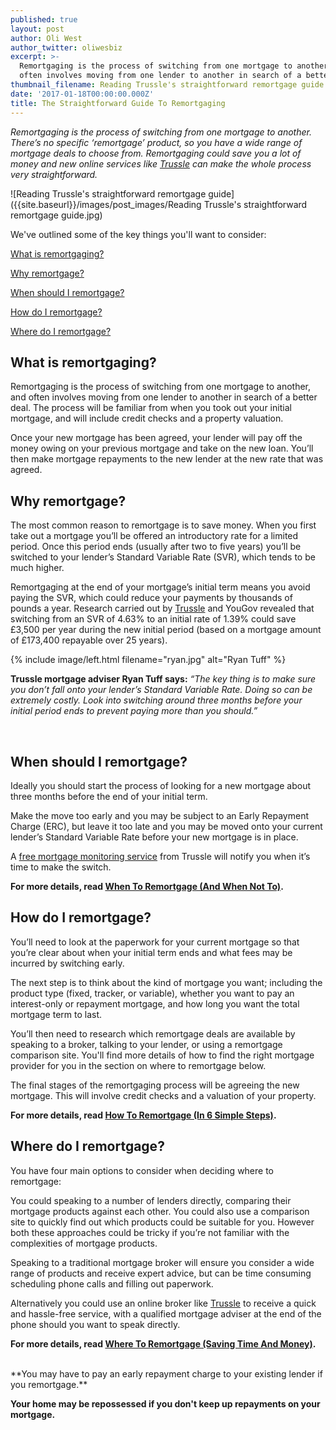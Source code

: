 ```yaml
---
published: true
layout: post
author: Oli West
author_twitter: oliwesbiz
excerpt: >-
  Remortgaging is the process of switching from one mortgage to another, and
  often involves moving from one lender to another in search of a better deal.
thumbnail_filename: Reading Trussle's straightforward remortgage guide square.jpg
date: '2017-01-18T00:00:00.000Z'
title: The Straightforward Guide To Remortgaging
---
```

_Remortgaging is the process of switching from one mortgage to another. There’s no specific ‘remortgage’ product, so you have a wide range of mortgage deals to choose from. Remortgaging could save you a lot of money and new online services like [Trussle](https://trussle.com/) can make the whole process very straightforward._

![Reading Trussle's straightforward remortgage guide]({{site.baseurl}}/images/post_images/Reading Trussle's straightforward remortgage guide.jpg)

We've outlined some of the key things you'll want to consider:

[What is remortgaging?](#what-is-remortgaging)

[Why remortgage?](#why-remortgage)

[When should I remortgage?](#when-should-i-remortgage)

[How do I remortgage?](#how-do-i-remortgage)

[Where do I remortgage?](#where-do-i-remortgage)

## What is remortgaging?
Remortgaging is the process of switching from one mortgage to another, and often involves moving from one lender to another in search of a better deal. The process will be familiar from when you took out your initial mortgage, and will include credit checks and a property valuation.

Once your new mortgage has been agreed, your lender will pay off the money owing on your previous mortgage and take on the new loan. You’ll then make mortgage repayments to the new lender at the new rate that was agreed.

## Why remortgage?
The most common reason to remortgage is to save money. When you first take out a mortgage you’ll be offered an introductory rate for a limited period. Once this period ends (usually after two to five years) you’ll be switched to your lender’s Standard Variable Rate (SVR), which tends to be much higher.

Remortgaging at the end of your mortgage’s initial term means you avoid paying the SVR, which could reduce your payments by thousands of pounds a year. Research carried out by [Trussle](https://trussle.com/) and YouGov revealed that switching from an SVR of 4.63% to an initial rate of 1.39% could save £3,500 per year during the new initial period (based on a mortgage amount of £173,400 repayable over 25 years).


{% include image/left.html filename="ryan.jpg" alt="Ryan Tuff" %}

**Trussle mortgage adviser Ryan Tuff says:** _“The key thing is to make sure you don’t fall onto your lender’s Standard Variable Rate. Doing so can be extremely costly. Look into switching around three months before your initial period ends to prevent paying more than you should.”_

<br/>

## When should I remortgage?
Ideally you should start the process of looking for a new mortgage about three months before the end of your initial term.

Make the move too early and you may be subject to an Early Repayment Charge (ERC), but leave it too late and you may be moved onto your current lender’s Standard Variable Rate before your new mortgage is in place.

A [free mortgage monitoring service](https://trussle.com/remortgage) from Trussle will notify you when it’s time to make the switch.

**For more details, read [When To Remortgage (And When Not To)](https://trussle.com/blog/when-to-remortgage-and-when-not-to).**

## How do I remortgage?
You’ll need to look at the paperwork for your current mortgage so that you’re clear about when your initial term ends and what fees may be incurred by switching early.

The next step is to think about the kind of mortgage you want; including the product type (fixed, tracker, or variable), whether you want to pay an interest-only or repayment mortgage, and how long you want the total mortgage term to last.

You’ll then need to research which remortgage deals are available by speaking to a broker, talking to your lender, or using a remortgage comparison site. You'll find more details of how to find the right mortgage provider for you in the section on where to remortgage below.

The final stages of the remortgaging process will be agreeing the new mortgage. This will involve credit checks and a valuation of your property.

**For more details, read [How To Remortgage (In 6 Simple Steps)](https://trussle.com/blog/how-to-remortgage-six-simple-steps).**

## Where do I remortgage?
You have four main options to consider when deciding where to remortgage:

You could speaking to a number of lenders directly, comparing their mortgage products against each other. You could also use a comparison site to quickly find out which products could be suitable for you. However both these approaches could be tricky if you’re not familiar with the complexities of mortgage products.

Speaking to a traditional mortgage broker will ensure you consider a wide range of products and receive expert advice, but can be time consuming scheduling phone calls and filling out paperwork.

Alternatively you could use an online broker like [Trussle](https://trussle.com/) to receive a quick and hassle-free service, with a qualified mortgage adviser at the end of the phone should you want to speak directly.

**For more details, read [Where To Remortgage (Saving Time And Money)](https://trussle.com/blog/where-to-remortgage-saving-time-money).**

<br/>
**You may have to pay an early repayment charge to your existing lender if you remortgage.**

**Your home may be repossessed if you don't keep up repayments on your mortgage.**

